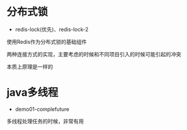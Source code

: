 # 分布式锁
- redis-lock(优先)、redis-lock-2

使用Redis作为分布式锁的基础组件

两种连接方式的实现，主要考虑的时候和不同项目引入的时候可能引起的冲突

本质上原理是一样的

# java多线程

- demo01-complefuture

多线程处理任务的时候，非常有用